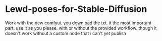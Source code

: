 # Lewd-poses-for-Stable-Diffusion
Work with the new comfyui. you download the txt. it the most important part. use it as you please. with or without the provided workflow. though it doesn't work without a custom node that i can't yet publish
